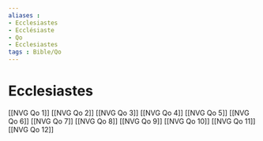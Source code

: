 ```yaml
---
aliases : 
- Ecclesiastes
- Ecclésiaste
- Qo
- Ecclesiastes
tags : Bible/Qo
---
```


# Ecclesiastes

[[NVG Qo 1]]
[[NVG Qo 2]]
[[NVG Qo 3]]
[[NVG Qo 4]]
[[NVG Qo 5]]
[[NVG Qo 6]]
[[NVG Qo 7]]
[[NVG Qo 8]]
[[NVG Qo 9]]
[[NVG Qo 10]]
[[NVG Qo 11]]
[[NVG Qo 12]]

